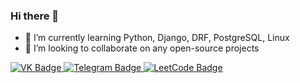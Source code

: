 ### Hi there 👋


- 🌱 I’m currently learning Python, Django, DRF, PostgreSQL, Linux
- 👯 I’m looking to collaborate on any open-source projects

<div id="badges">
  <a href="https://vk.com/parashut99">
    <img src="https://img.shields.io/badge/VK-blue?style=for-the-badge&logo=VK&logoColor=white" alt="VK Badge"/>
  </a>
  <a href="https://t.me/bnb_pablo">
    <img src="https://img.shields.io/badge/Telegram-blue?style=for-the-badge&logo=Telegram&logoColor=white" alt="Telegram Badge"/>
  </a>
  <a href="https://leetcode.com/hive937/">
    <img src="https://img.shields.io/badge/LeetCode-black?style=for-the-badge&logo=LeetCode&logoColor=white" alt="LeetCode Badge"/>
  </a>
  
</div>
